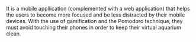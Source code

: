 It is a mobile appllication (complemented with a web application) that helps the users to become more focused and be less distracted by their mobile devices. With the use of gamification and the Pomodoro technique, they must avoid touching their phones in order to keep their virtual aquarium clean. 
